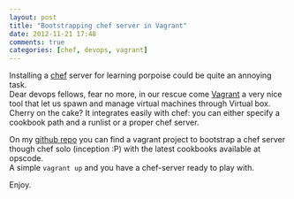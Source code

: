 ```yaml
---
layout: post
title: "Bootstrapping chef server in Vagrant"
date: 2012-11-21 17:48
comments: true
categories: [chef, devops, vagrant]
---
```

Installing a [chef](http://opscode.com) server for learning  porpoise could be quite an annoying task.  
Dear devops fellows, fear no more, in our rescue come [Vagrant](http://vagrantup.com) a very nice tool that let us spawn and manage virtual machines through Virtual box.   
Cherry on the cake? It integrates easily with chef: you can either specify a cookbook path and a runlist or a proper chef server.  

On my [github repo](https://github.com/Neku/vagrant-chef-server-bootstrap) you can find a vagrant project to bootstrap a chef server though chef solo (inception :P) with the latest cookbooks available at opscode.  
A simple ```vagrant up``` and you have a chef-server ready to play with.  

Enjoy.
